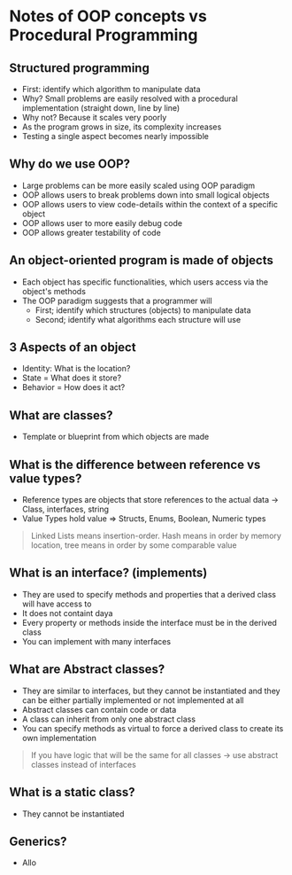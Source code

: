 

# Notes of OOP concepts vs Procedural Programming
## Structured programming
- First: identify which algorithm to manipulate data
- Why? Small problems are easily resolved with a procedural implementation (straight down, line by line)
- Why not? Because it scales very poorly
- As the program grows in size, its complexity increases
- Testing a single aspect becomes nearly impossible

## Why do we use OOP?
- Large problems can be more easily scaled using OOP paradigm
- OOP allows users to break problems down into small logical objects
- OOP allows users to view code-details within the context of a specific object
- OOP allows user to more easily debug code
- OOP allows greater testability of code

## An object-oriented program is made of objects
- Each object has specific functionalities, which users access via the object's methods
- The OOP paradigm suggests that a programmer will
	- First; identify which structures (objects) to manipulate data
	- Second; identify what algorithms each structure will use

## 3 Aspects of an object
- Identity: What is the location?
- State = What does it store?
- Behavior = How does it act?

## What are classes?
- Template or blueprint from which objects are made

## What is the difference between reference vs value types?
- Reference types are objects that store references to the actual data -> Class, interfaces, string
- Value Types hold value => Structs, Enums, Boolean, Numeric types

>Linked Lists means insertion-order. Hash means in order by memory location, tree means in order by some comparable value

## What is an interface? (implements)
- They are used to specify methods and properties that a derived class will have access to
- It does not containt daya
- Every property or methods inside the interface must be in the derived class
- You can implement with many interfaces

## What are Abstract classes?
- They are similar to interfaces, but they cannot be instantiated and they can be either partially implemented or not implemented at all
- Abstract classes can contain code or data
- A class can inherit from only one abstract class
- You can specify methods as virtual to force a derived class to create its own implementation

>If you have logic that will be the same for all classes -> use abstract classes instead of interfaces

## What is a static class?
- They cannot be instantiated

## Generics?
- Allo
<!--stackedit_data:
eyJoaXN0b3J5IjpbLTIxNDUxMDE3NjMsMTc5OTk3NzM2MCwxOT
Q4ODMwMDEyXX0=
-->